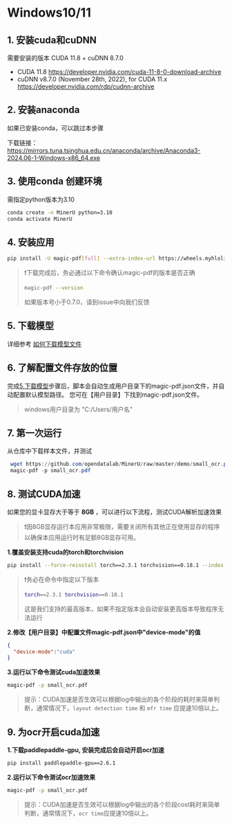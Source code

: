 # Windows10/11

## 1. 安装cuda和cuDNN

需要安装的版本 CUDA 11.8 + cuDNN 8.7.0
- CUDA 11.8 https://developer.nvidia.com/cuda-11-8-0-download-archive
- cuDNN v8.7.0 (November 28th, 2022), for CUDA 11.x https://developer.nvidia.com/rdp/cudnn-archive

## 2. 安装anaconda
如果已安装conda，可以跳过本步骤

下载链接：
https://mirrors.tuna.tsinghua.edu.cn/anaconda/archive/Anaconda3-2024.06-1-Windows-x86_64.exe

## 3. 使用conda 创建环境
需指定python版本为3.10
```bash
conda create -n MinerU python=3.10
conda activate MinerU
```
## 4. 安装应用
```bash
pip install -U magic-pdf[full] --extra-index-url https://wheels.myhloli.com -i https://pypi.tuna.tsinghua.edu.cn/simple
```
> ❗️下载完成后，务必通过以下命令确认magic-pdf的版本是否正确
> 
> ```bash
> magic-pdf --version
>```
> 如果版本号小于0.7.0，请到issue中向我们反馈

## 5. 下载模型
详细参考 [如何下载模型文件](how_to_download_models_zh_cn.md)

## 6. 了解配置文件存放的位置
完成[5.下载模型](#5-下载模型)步骤后，脚本会自动生成用户目录下的magic-pdf.json文件，并自动配置默认模型路径。
您可在【用户目录】下找到magic-pdf.json文件。
> windows用户目录为 "C:/Users/用户名"

## 7. 第一次运行
从仓库中下载样本文件，并测试
```powershell
 wget https://github.com/opendatalab/MinerU/raw/master/demo/small_ocr.pdf -O small_ocr.pdf
 magic-pdf -p small_ocr.pdf
```

## 8. 测试CUDA加速
如果您的显卡显存大于等于 **8GB** ，可以进行以下流程，测试CUDA解析加速效果
>❗️因8GB显存运行本应用非常极限，需要关闭所有其他正在使用显存的程序以确保本应用运行时有足额8GB显存可用。

**1.覆盖安装支持cuda的torch和torchvision**
```bash
pip install --force-reinstall torch==2.3.1 torchvision==0.18.1 --index-url https://download.pytorch.org/whl/cu118
```
> ❗️务必在命令中指定以下版本
> ```bash
> torch==2.3.1 torchvision==0.18.1 
> ```
> 这是我们支持的最高版本，如果不指定版本会自动安装更高版本导致程序无法运行

**2.修改【用户目录】中配置文件magic-pdf.json中"device-mode"的值**
```json
{
  "device-mode":"cuda"
}
```
**3.运行以下命令测试cuda加速效果**
```bash
magic-pdf -p small_ocr.pdf
```
> 提示：CUDA加速是否生效可以根据log中输出的各个阶段的耗时来简单判断，通常情况下，`layout detection time` 和 `mfr time` 应提速10倍以上。

## 9. 为ocr开启cuda加速

**1.下载paddlepaddle-gpu, 安装完成后会自动开启ocr加速**
```bash
pip install paddlepaddle-gpu==2.6.1
```
**2.运行以下命令测试ocr加速效果**
```bash
magic-pdf -p small_ocr.pdf
```
> 提示：CUDA加速是否生效可以根据log中输出的各个阶段cost耗时来简单判断，通常情况下，`ocr time`应提速10倍以上。

